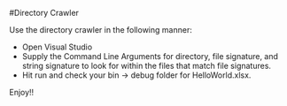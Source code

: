 #Directory Crawler

Use the directory crawler in the following manner:

* Open Visual Studio
* Supply the Command Line Arguments for directory, file signature, and string signature to look for within the files that match file signatures.
* Hit run and check your bin -> debug folder for HelloWorld.xlsx.

Enjoy!!